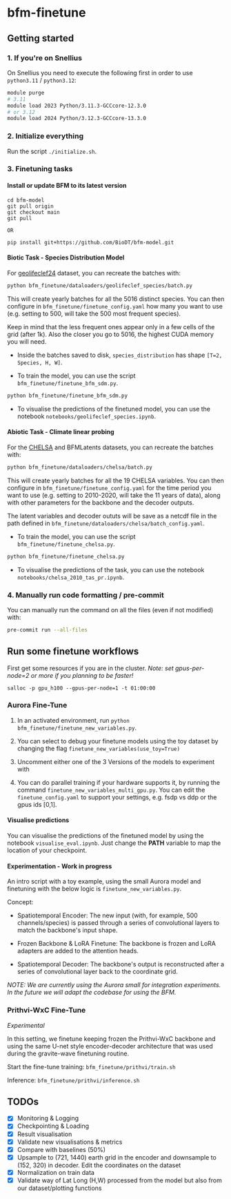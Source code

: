 # bfm-finetune

## Getting started

### 1. If you're on Snellius

On Snellius you need to execute the following first in order to use `python3.11` / `python3.12`:

```bash
module purge
# 3.11
module load 2023 Python/3.11.3-GCCcore-12.3.0
# or 3.12
module load 2024 Python/3.12.3-GCCcore-13.3.0
```

### 2. Initialize everything

Run the script `./initialize.sh`.

### 3. Finetuning tasks

#### Install or update BFM to its latest version

```
cd bfm-model
git pull origin
git checkout main
git pull

OR

pip install git+https://github.com/BioDT/bfm-model.git
```


#### Biotic Task - Species Distribution Model
For [geolifeclef24](https://www.kaggle.com/competitions/geolifeclef-2024) dataset, you can recreate the batches with:

```bash
python bfm_finetune/dataloaders/geolifeclef_species/batch.py
```

This will create yearly batches for all the 5016 distinct species. You can then configure in `bfm_finetune/finetune_config.yaml` how many you want to use (e.g. setting to 500, will take the 500 most frequent species).

Keep in mind that the less frequent ones appear only in a few cells of the grid (after 1k). Also the closer you go to 5016, the highest CUDA memory you will need.

- Inside the batches saved to disk, `species_distribution` has shape `[T=2, Species, H, W]`.

- To train the model, you can use the script `bfm_finetune/finetune_bfm_sdm.py`.

```bash
python bfm_finetune/finetune_bfm_sdm.py
```

- To visualise the predictions of the finetuned model, you can use the notebook `notebooks/geolifeclef_species.ipynb`.

#### Abiotic Task - Climate linear probing

For the [CHELSA](https://chelsa-climate.org/) and BFMLatents datasets, you can recreate the batches with:

```bash
python bfm_finetune/dataloaders/chelsa/batch.py
```
This will create yearly batches for all the 19 CHELSA variables. You can then configure in `bfm_finetune/finetune_config.yaml` for the time period you want to use (e.g. setting to 2010-2020, will take the 11 years of data), along with other parameters for the backbone and the decoder outputs.

The latent variables and decoder oututs will be save as a netcdf file in the path defined in `bfm_finetune/dataloaders/chelsa/batch_config.yaml`.

- To train the model, you can use the script `bfm_finetune/finetune_chelsa.py`.

```bash
python bfm_finetune/finetune_chelsa.py
```

- To visualise the predictions of the task, you can use the notebook `notebooks/chelsa_2010_tas_pr.ipynb`.


### 4. Manually run code formatting / pre-commit

You can manually run the command on all the files (even if not modified) with:

```bash
pre-commit run --all-files
```

## Run some finetune workflows

First get some resources if you are in the cluster.
*Note: set gpus-per-node=2 or more if you planning to be faster!*
```
salloc -p gpu_h100 --gpus-per-node=1 -t 01:00:00
```

### Aurora Fine-Tune

1) In an activated environment, run `python bfm_finetune/finetune_new_variables.py`.

2) You can select to debug your finetune models using the toy dataset by changing the flag `finetune_new_variables(use_toy=True)`

3) Uncomment either one of the 3 Versions of the models to experiment with

4) You can do parallel training if your hardware supports it, by running the command `finetune_new_variables_multi_gpu.py`. You can edit the `finetune_config.yaml` to support your settings, e.g. fsdp vs ddp or the gpus ids [0,1].

#### Visualise predictions

You can visualise the predictions of the finetuned model by using the notebook `visualise_eval.ipynb`. Just change the **PATH** variable to map the location of your checkpoint.

#### Experimentation - Work in progress

An intro script with a toy example, using the small Aurora model and finetuning with the below logic is `finetune_new_variables.py`.

Concept:
- Spatiotemporal Encoder:
The new input (with, for example, 500 channels/species) is passed through a series of convolutional layers to match the backbone's input shape.

- Frozen Backbone & LoRA Finetune:
The backbone is frozen and LoRA adapters are added to the attention heads.

- Spatiotemporal Decoder:
The backbone's output is reconstructed after a series of convolutional layer back to the coordinate grid.

*NOTE: We are currently using the Aurora small for integration experiments. In the future we will adapt the codebase for using the BFM.*

### Prithvi-WxC Fine-Tune
*Experimental*

In this setting, we finetune keeping frozen the Prithvi-WxC backbone and using the same U-net style encoder-decoder architecture that was used during the gravite-wave finetuning routine.

Start the fine-tune training: `bfm_finetune/prithvi/train.sh`

Inference: `bfm_finetune/prithvi/inference.sh`

## TODOs

* [x] Monitoring & Logging
* [x] Checkpointing & Loading
* [x] Result visualisation
* [x] Validate new visualisations & metrics
* [x] Compare with baselines (50%)
* [x] Upsample to (721, 1440) earth grid in the encoder and downsample to (152, 320) in decoder. Edit the coordinates on the dataset
* [x] Normalization on train data
* [x] Validate way of Lat Long (H,W) processed from the model but also from our dataset/plotting functions
